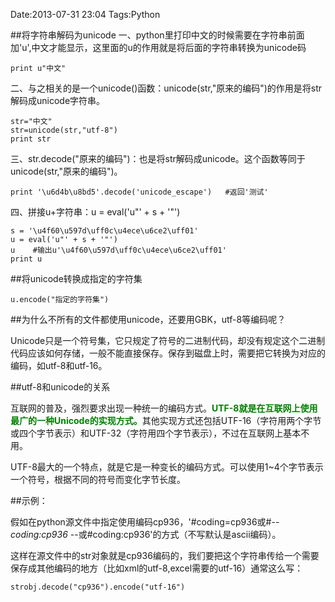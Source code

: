 Date:2013-07-31 23:04
Tags:Python


##将字符串解码为unicode
一、python里打印中文的时候需要在字符串前面加'u',中文才能显示，这里面的u的作用就是将后面的字符串转换为unicode码

	print u"中文"

二、与之相关的是一个unicode()函数：unicode(str,"原来的编码")的作用是将str解码成unicode字符串。

	str="中文"
	str=unicode(str,"utf-8")
	print str



三、str.decode("原来的编码")：也是将str解码成unicode。这个函数等同于unicode(str,"原来的编码")。 

	print '\u6d4b\u8bd5'.decode('unicode_escape')   #返回'测试'

四、拼接u+字符串：u = eval('u"' + s + '"')

	s = '\u4f60\u597d\uff0c\u4ece\u6ce2\uff01'
	u = eval('u"' + s + '"')
	u    #输出u'\u4f60\u597d\uff0c\u4ece\u6ce2\uff01'
	print u
	

##将unicode转换成指定的字符集

	u.encode("指定的字符集")

##为什么不所有的文件都使用unicode，还要用GBK，utf-8等编码呢？

Unicode只是一个符号集，它只规定了符号的二进制代码，却没有规定这个二进制代码应该如何存储，一般不能直接保存。保存到磁盘上时，需要把它转换为对应的编码，如utf-8和utf-16。

##utf-8和unicode的关系

互联网的普及，强烈要求出现一种统一的编码方式。<strong style="color:green">UTF-8就是在互联网上使用最广的一种Unicode的实现方式。</strong>其他实现方式还包括UTF-16（字符用两个字节或四个字节表示）和UTF-32（字符用四个字节表示），不过在互联网上基本不用。

UTF-8最大的一个特点，就是它是一种变长的编码方式。可以使用1~4个字节表示一个符号，根据不同的符号而变化字节长度。
	
 

##示例：

假如在python源文件中指定使用编码cp936，'#coding=cp936或#-*- coding:cp936 -*-或#coding:cp936'的方式（不写默认是ascii编码）。

这样在源文件中的str对象就是cp936编码的，我们要把这个字符串传给一个需要保存成其他编码的地方（比如xml的utf-8,excel需要的utf-16）通常这么写： 
	
	strobj.decode("cp936").encode("utf-16") 
